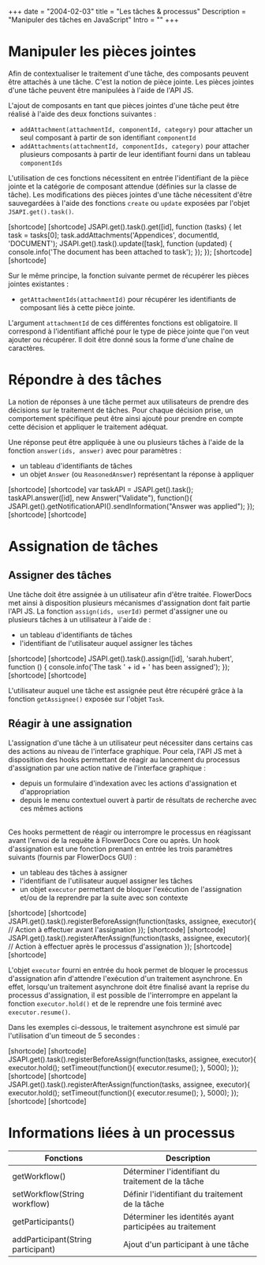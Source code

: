 +++
date = "2004-02-03"
title = "Les tâches & processus"
Description = "Manipuler des tâches en JavaScript"
Intro = "" 
+++


# Manipuler les pièces jointes

Afin de contextualiser le traitement d'une tâche, des composants peuvent être attachés à une tâche. C'est la notion de pièce jointe. 
Les pièces jointes d'une tâche peuvent être manipulées à l'aide de l'API JS. 

L'ajout de composants en tant que pièces jointes d'une tâche peut être réalisé à l'aide des deux fonctions suivantes : 

* `addAttachment(attachmentId, componentId, category)` pour attacher un seul composant à partir de son identifiant `componentId`
* `addAttachments(attachmentId, componentIds, category)` pour attacher plusieurs composants à partir de leur identifiant fourni dans un tableau `componentIds`

L'utilisation de ces fonctions nécessitent en entrée l'identifiant de la pièce jointe et la catégorie de composant attendue (définies sur la classe de tâche).
Les modifications des pièces jointes d'une tâche nécessitent d'être sauvegardées à l'aide des fonctions `create` ou `update` exposées par l'objet `JSAPI.get().task()`.

[shortcode]
[shortcode]
JSAPI.get().task().get([id], function (tasks) {
    let task = tasks[0];
    task.addAttachments('Appendices', documentId, 'DOCUMENT');
    JSAPI.get().task().update([task], function (updated) {
        console.info('The document has been attached to task');
    });
});
[shortcode]
[shortcode]


Sur le même principe, la fonction suivante permet de récupérer les pièces jointes existantes : 

* `getAttachmentIds(attachmentId)` pour récupérer les identifiants de composant liés à cette pièce jointe.

L'argument `attachmentId` de ces différentes fonctions est obligatoire. Il correspond à l'identifiant affiché pour le type de pièce jointe que l'on veut ajouter ou récupérer. Il doit être donné sous la forme d'une chaîne de caractères.

# Répondre à des tâches

La notion de réponses à une tâche permet aux utilisateurs de prendre des décisions sur le traitement de tâches. 
Pour chaque décision prise, un comportement spécifique peut être ainsi ajouté pour prendre en compte cette décision et appliquer le traitement adéquat. 

Une réponse peut être appliquée à une ou plusieurs tâches à l'aide de la fonction `answer(ids, answer)` avec pour paramètres : 

* un tableau d'identifiants de tâches
* un objet `Answer` (ou `ReasonedAnswer`) représentant la réponse à appliquer

[shortcode]
[shortcode]
var taskAPI = JSAPI.get().task();
taskAPI.answer([id], new Answer("Validate"), function(){
    JSAPI.get().getNotificationAPI().sendInformation("Answer was applied");
});
[shortcode]
[shortcode]

# Assignation de tâches

## Assigner des tâches

Une tâche doit être assignée à un utilisateur afin d'être traitée. FlowerDocs met ainsi à disposition plusieurs mécanismes d'assignation dont fait partie l'API JS. 
La fonction `assign(ids, userId)` permet d'assigner une ou plusieurs tâches à un utilisateur à l'aide de : 

* un tableau d'identifiants de tâches
* l'identifiant de l'utilisateur auquel assigner les tâches

[shortcode]
[shortcode]
JSAPI.get().task().assign([id], 'sarah.hubert', function () {
    console.info('The task ' + id + ' has been assigned');
});
[shortcode]
[shortcode]

L'utilisateur auquel une tâche est assignée peut être récupéré grâce à la fonction `getAssignee()` exposée sur l'objet `Task`.

## Réagir à une assignation 

L'assignation d'une tâche à un utilisateur peut nécessiter dans certains cas des actions au niveau de l'interface graphique. 
Pour cela, l'API JS met à disposition des hooks permettant de réagir au lancement du processus d'assignation par une action native de l'interface graphique : 

* depuis un formulaire d'indexation avec les actions d'assignation et d'appropriation
* depuis le menu contextuel ouvert à partir de résultats de recherche avec ces mêmes actions

<br/>
Ces hooks permettent de réagir ou interrompre le processus en réagissant avant l'envoi de la requête à FlowerDocs Core ou après. 
Un hook d'assignation est une fonction prenant en entrée les trois paramètres suivants (fournis par FlowerDocs GUI) : 

* un tableau des tâches à assigner
* l'identifiant de l'utilisateur auquel assigner les tâches
* un objet `executor` permettant de bloquer l'exécution de l'assignation et/ou de la reprendre par la suite avec son contexte




[shortcode]
[shortcode]
JSAPI.get().task().registerBeforeAssign(function(tasks, assignee, executor){
  // Action à effectuer avant l'assignation
});
[shortcode]
[shortcode]
JSAPI.get().task().registerAfterAssign(function(tasks, assignee, executor){
  // Action à effectuer après le processus d'assignation
});
[shortcode]
[shortcode]

L'objet `executor` fourni en entrée du hook permet de bloquer le processus d'assignation afin d'attendre l'exécution d'un traitement asynchrone. 
En effet, lorsqu'un traitement asynchrone doit être finalisé avant la reprise du processus d'assignation, il est possible de l'interrompre en appelant la fonction `executor.hold()` et de le reprendre une fois terminé avec `executor.resume()`.

Dans les exemples ci-dessous, le traitement asynchrone est simulé par l'utilisation d'un timeout de 5 secondes : 

[shortcode]
[shortcode]
JSAPI.get().task().registerBeforeAssign(function(tasks, assignee, executor){
    executor.hold();
    setTimeout(function(){
      executor.resume();
    }, 5000);
});
[shortcode]
[shortcode]
JSAPI.get().task().registerAfterAssign(function(tasks, assignee, executor){
    executor.hold();
    setTimeout(function(){
      executor.resume();
    }, 5000);
});
[shortcode]
[shortcode]

# Informations liées à un processus

| Fonctions                                                                   | Description                                                                    |
|-----------------------------------------------------------------------------|--------------------------------------------------------------------------------|
|getWorkflow()                                                                | Déterminer l'identifiant du traitement de la tâche                             |
|setWorkflow(String workflow)                                                 | Définir l'identifiant du traitement de la tâche                                |                
|getParticipants()                                                            | Déterminer les identités ayant participées au traitement                       |        
|addParticipant(String participant)                                           | Ajout d'un participant à une tâche                                             |        
